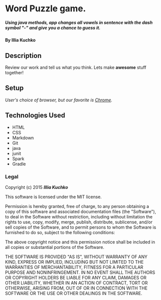 # Word Puzzle game.

##### Using java methods, app changes all vowels in sentence with the dash symbol "-" and give you a chance to guess it.

#### By **Illia Kuchko**

## Description

Review our work and tell us what you think. Lets make **awesome** stuff together!

## Setup



_User's choice of browser, but our favorite is [Chrome](www.google.com/chrome/)._

## Technologies Used

* HTML
* CSS
* Markdown
* Git
* java
* junit
* Spark
* Gradle


### Legal


Copyright (c) 2015 **_Illia Kuchko_**

This software is licensed under the MIT license.

Permission is hereby granted, free of charge, to any person obtaining a copy
of this software and associated documentation files (the "Software"), to deal
in the Software without restriction, including without limitation the rights
to use, copy, modify, merge, publish, distribute, sublicense, and/or sell
copies of the Software, and to permit persons to whom the Software is
furnished to do so, subject to the following conditions:

The above copyright notice and this permission notice shall be included in
all copies or substantial portions of the Software.

THE SOFTWARE IS PROVIDED "AS IS", WITHOUT WARRANTY OF ANY KIND, EXPRESS OR
IMPLIED, INCLUDING BUT NOT LIMITED TO THE WARRANTIES OF MERCHANTABILITY,
FITNESS FOR A PARTICULAR PURPOSE AND NONINFRINGEMENT. IN NO EVENT SHALL THE
AUTHORS OR COPYRIGHT HOLDERS BE LIABLE FOR ANY CLAIM, DAMAGES OR OTHER
LIABILITY, WHETHER IN AN ACTION OF CONTRACT, TORT OR OTHERWISE, ARISING FROM,
OUT OF OR IN CONNECTION WITH THE SOFTWARE OR THE USE OR OTHER DEALINGS IN
THE SOFTWARE.
